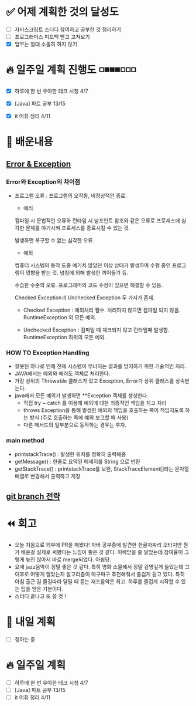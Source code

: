 # ✅ 어제 계획한 것의 달성도
- [ ] 자바스크립트 스터디 참여하고 공부한 것 정리하기
- [ ] 프로그래머스 피드백 받고 고쳐보기
- [X] 업무는 절대 소홀히 하지 않기

# 🔥 일주일 계획 진행도 ️◽️◾️️◾️◾️◽️◽️◽️️
- [X] 하루에 한 번 우아한 테크 시청 4/7
- [X] [Java] 파트 공부 13/15
- [X] it 어휘 정리 4/11


# 💬 배운내용

## [Error & Exception](https://github.com/GimunLee/tech-refrigerator/blob/master/Language/JAVA/Error%20%26%20Exception.md#error--exception)
### Error와 Exception의 차이점
- 프로그램 오류 : 프로그램의 오작동, 비정상적인 종료.
    - 에러

  컴파일 시 문법적인 오류와 런타임 시 널포인트 참조와 같은 오류로 프로세스에 심각한 문제를 야기시켜 프로세스를 종료시킬 수 있는 것.
  
  발생하면 복구할 수 없는 심각한 오류.

    - 예외 
   
  컴퓨터 시스템의 동작 도중 예기치 않았던 이상 상태가 발생하여 수행 중인 프로그램이 영향을 받는 것. 넘침에 의해 발생한 끼어들기 등.

    수습한 수준의 오류. 프로그래머의 코드 수정이 있으면 해결할 수 있음. 

    Checked Exception과 Unchecked Exception 두 가지가 존재.
  
    - Checked Exception : 예외처리 필수. 처리하지 않으면 컴파일 되지 않음. RuntimeException 외 모든 예외.

    - Unchecked Exception : 컴파일 때 체크되지 않고 런타임때 발생함. RuntimeException 하위의 모든 예외.

### HOW TO Exception Handling

- 잘못된 하나로 인해 전체 시스템이 무너지는 결과를 방지하기 위한 기술적인 처리.
- JAVA에서는 예외와 에러도 객체로 처리한다.
- 가장 상위의 Throwable 클래스가 있고 Exception, Error가 상위 클래스를 상속받는다.
- java에서 모든 예외가 발생하면 **Exception 객체를 생성한다.
    - 직접 try ~ catch 를 이용해 예외에 대한 최종적인 책임을 지고 처리
    - throws Exception을 통해 발생한 예외의 책임을 호출하는 쪽이 책임지도록 하는 방식 (주로 호출하는 쪽에 예외 보고할 때 사용)
    - 다른 메서드의 일부분으로 동작하는 경우는 후자.
### main method
- printstackTrace() : 발생한 위치를 정확히 출력해줌
- getMessage() : 한줄로 요약된 메세지를 String 으로 반환
- getStackTrace() : printstackTrace를 보완, StackTraceElement[]라는 문자열 배열로 변경해서 출력하고 저장

## [git branch 전략]()

# ⏪ 회고
- 오늘 처음으로 외부에 PR을 해봤다! 자바 공부중에 발견한 한글자짜리 오타지만 뭔가 배운걸 실제로 써봤다는 느낌이 좋은 것 같다. 허락받을 줄 알았는데 참여율이 그렇게 높진 않아서 바로 merge되었다. 아쉽당.
- 요새 jazz음악이 정말 좋은 것 같다. 특히 영화 소울에서 정말 감명깊게 들었는데 그 이후로 어떻게 알았는지 알고리즘이 마구마구 추천해줘서 즐겁게 듣고 있다. 특히 아침 출근 길 물길따라 달릴 때 듣는 재즈음악은 최고. 하루를 즐겁게 시작할 수 있는 팁을 얻은 기분이다.
- 스터디 끝나고 또 쓸 것 !


# 🔰 내일 계획
- [ ] 정하는 중

# 🔥 일주일 계획
- [ ] 하루에 한 번 우아한 테크 시청 4/7
- [ ] [Java] 파트 공부 13/15
- [ ] it 어휘 정리 4/11
